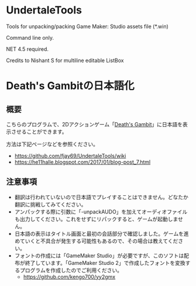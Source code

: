 # UndertaleTools
Tools for unpacking/packing Game Maker: Studio assets file (*.win)

Command line only.

NET 4.5 required.

Credits to Nishant S for multiline editable ListBox

# Death's Gambitの日本語化
## 概要
こちらのプログラムで、2Dアクションゲーム「[Death's Gambit](https://store.steampowered.com/app/356650/Deaths_Gambit/)」に日本語を表示させることができます。

方法は下記ページなどを参照ください。
- https://github.com/fjay69/UndertaleTools/wiki
- https://he11halle.blogspot.com/2017/01/blog-post_7.html

## 注意事項
- 翻訳は行われていないので日本語でプレイすることはできません。どなたか翻訳に挑戦してみてください。
- アンパックする際に引数に「-unpackAUDO」を加えてオーディオファイルも出力してください。これをせずにリパックすると、ゲームが起動しません。
- 日本語の表示はタイトル画面と最初の会話部分で確認しました。ゲームを進めていくと不具合が発生する可能性もあるので、その場合は教えてください。
- フォントの作成には「GameMaker Studio」が必要ですが、このソフトは配布が終了しています。「GameMaker Studio 2」で作成したフォントを変換するプログラムを作成したのでご利用ください。
    - https://github.com/kengo700/yy2gmx
